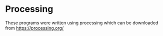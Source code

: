 # Processing

These programs were written using processing which can be downloaded from
https://processing.org/

